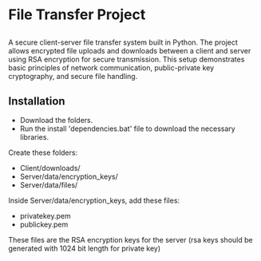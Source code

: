 <h1>File Transfer Project</h1>

## 
A secure client-server file transfer system built in Python. The project allows encrypted file uploads and downloads between a client and server using RSA encryption for secure transmission. 
This setup demonstrates basic principles of network communication, public-private key cryptography, and secure file handling.

## Installation
- Download the folders.
- Run the install 'dependencies.bat' file to download the necessary libraries.

Create these folders:
* Client/downloads/
* Server/data/encryption_keys/
* Server/data/files/

Inside Server/data/encryption_keys, add these files:
* privatekey.pem
* publickey.pem
  
These files are the RSA encryption keys for the server (rsa keys should be generated with 1024 bit length for private key)
